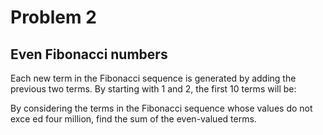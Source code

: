 # Problem 2
## Even Fibonacci numbers

Each new term in the Fibonacci sequence is generated by adding the previous
 two terms. By starting with 1 and 2, the first 10 terms will be:

By considering the terms in the Fibonacci sequence whose values do not exce
ed four million, find the sum of the even-valued terms.


